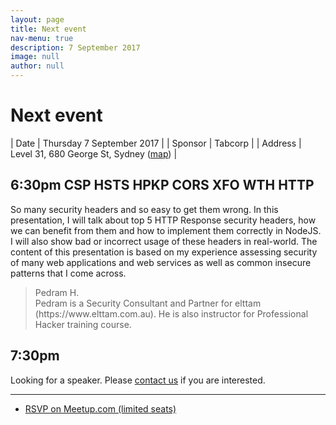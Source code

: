```yaml
---
layout: page
title: Next event
nav-menu: true
description: 7 September 2017
image: null
author: null
---
```


# Next event

| Date | Thursday 7 September 2017 |
| Sponsor | Tabcorp |
| Address | Level 31, 680 George St, Sydney ([map](https://www.google.com.au/maps/place/680+George+St,+Sydney+NSW+2000/@-33.8773271,151.2039252,17z)) |

## 6:30pm CSP HSTS HPKP CORS XFO WTH HTTP

So many security headers and so easy to get them wrong. In this presentation, I will talk about top 5 HTTP Response security headers, how we can benefit from them and how to implement them correctly in NodeJS. I will also show bad or incorrect usage of these headers in real-world. The content of this presentation is based on my experience assessing security of many web applications and web services as well as common insecure patterns that I come across.

<blockquote>Pedram H. <br />Pedram is a Security Consultant and Partner for elttam (https://www.elttam.com.au). He is also instructor for Professional Hacker training course.</blockquote>

## 7:30pm

Looking for a speaker. Please <a href="pages/contact.html">contact us</a> if you are interested.

---

<ul class="actions">
  <li>
    <a href="https://www.meetup.com/sydney-node-ninjas/events/238092619/" class="button">RSVP on Meetup.com (limited seats)</a>
  </li>
</ul>
